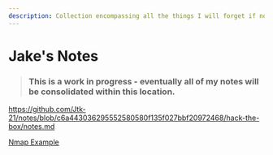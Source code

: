 ```yaml
---
description: Collection encompassing all the things I will forget if not written down...
---
```


# Jake's Notes

> ### This is a work in progress - eventually all of my notes will be consolidated within this location.

https://github.com/Jtk-21/notes/blob/c6a443036295552580580f135f027bbf20972468/hack-the-box/notes.md

<a href="https://github.com/Jtk-21/notes/blob/c6a443036295552580580f135f027bbf20972468/hack-the-box/notes.md" target="_top">Nmap Example</a>
